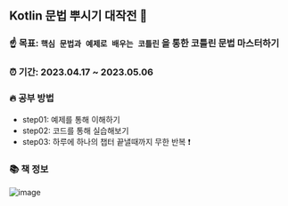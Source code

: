 ## Kotlin 문법 뿌시기 대작전 🥊

### ☝️ 목표: `핵심 문법과 예제로 배우는 코틀린` 을 통한 코틀린 문법 마스터하기
### ⏰ 기간: 2023.04.17 ~ 2023.05.06
### 🔥 공부 방법
  - step01: 예제를 통해 이해하기
  - step02: 코드를 통해 실습해보기
  - step03: 하루에 하나의 챕터 끝낼때까지 무한 반복 ❗️

### 📚 책 정보

![image](https://user-images.githubusercontent.com/96874318/232603191-235910ec-5f2d-4003-b4f8-aa614cfd5600.png)



